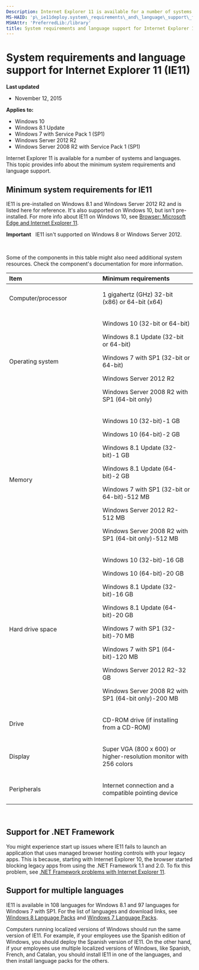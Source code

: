 ```yaml
---
Description: Internet Explorer 11 is available for a number of systems and languages. This topic provides info about the minimum system requirements and language support.
MS-HAID: 'p\_ie11deploy.system\_requirements\_and\_language\_support\_for\_internet\_explorer\_11\_\_ie11\_'
MSHAttr: 'PreferredLib:/library'
title: System requirements and language support for Internet Explorer 11 (IE11) (Internet Explorer 11 for IT Pros)
---
```


# System requirements and language support for Internet Explorer 11 (IE11)

**Last updated**

-   November 12, 2015

**Applies to:**

-   Windows 10
-   Windows 8.1 Update
-   Windows 7 with Service Pack 1 (SP1)
-   Windows Server 2012 R2
-   Windows Server 2008 R2 with Service Pack 1 (SP1)

Internet Explorer 11 is available for a number of systems and languages. This topic provides info about the minimum system requirements and language support.

## Minimum system requirements for IE11


IE11 is pre-installed on Windows 8.1 and Windows Server 2012 R2 and is listed here for reference. It's also supported on Windows 10, but isn't pre-installed. For more info about IE11 on Windows 10, see [Browser: Microsoft Edge and Internet Explorer 11](p_ent_whats_new.microsoft_edge_and_internet_explorer_11).

**Important**  
IE11 isn't supported on Windows 8 or Windows Server 2012.

 

Some of the components in this table might also need additional system resources. Check the component's documentation for more information.

<table>
<colgroup>
<col width="50%" />
<col width="50%" />
</colgroup>
<thead>
<tr class="header">
<th align="left">Item</th>
<th align="left">Minimum requirements</th>
</tr>
</thead>
<tbody>
<tr class="odd">
<td align="left"><p>Computer/processor</p></td>
<td align="left"><p>1 gigahertz (GHz) 32-bit (x86) or 64-bit (x64)</p></td>
</tr>
<tr class="even">
<td align="left"><p>Operating system</p></td>
<td align="left"><p>Windows 10 (32-bit or 64-bit)</p>
<p>Windows 8.1 Update (32-bit or 64-bit)</p>
<p>Windows 7 with SP1 (32-bit or 64-bit)</p>
<p>Windows Server 2012 R2</p>
<p>Windows Server 2008 R2 with SP1 (64-bit only)</p></td>
</tr>
<tr class="odd">
<td align="left"><p>Memory</p></td>
<td align="left"><p>Windows 10 (32-bit)-1 GB</p>
<p>Windows 10 (64-bit)-2 GB</p>
<p>Windows 8.1 Update (32-bit)-1 GB</p>
<p>Windows 8.1 Update (64-bit)-2 GB</p>
<p>Windows 7 with SP1 (32-bit or 64-bit)-512 MB</p>
<p>Windows Server 2012 R2-512 MB</p>
<p>Windows Server 2008 R2 with SP1 (64-bit only)-512 MB</p></td>
</tr>
<tr class="even">
<td align="left"><p>Hard drive space</p></td>
<td align="left"><p>Windows 10 (32-bit)-16 GB</p>
<p>Windows 10 (64-bit)-20 GB</p>
<p>Windows 8.1 Update (32-bit)-16 GB</p>
<p>Windows 8.1 Update (64-bit)-20 GB</p>
<p>Windows 7 with SP1 (32-bit)-70 MB</p>
<p>Windows 7 with SP1 (64-bit)-120 MB</p>
<p>Windows Server 2012 R2-32 GB</p>
<p>Windows Server 2008 R2 with SP1 (64-bit only)-200 MB</p></td>
</tr>
<tr class="odd">
<td align="left"><p>Drive</p></td>
<td align="left"><p>CD-ROM drive (if installing from a CD-ROM)</p></td>
</tr>
<tr class="even">
<td align="left"><p>Display</p></td>
<td align="left"><p>Super VGA (800 x 600) or higher-resolution monitor with 256 colors</p></td>
</tr>
<tr class="odd">
<td align="left"><p>Peripherals</p></td>
<td align="left"><p>Internet connection and a compatible pointing device</p></td>
</tr>
</tbody>
</table>

 

## Support for .NET Framework


You might experience start up issues where IE11 fails to launch an application that uses managed browser hosting controls with your legacy apps. This is because, starting with Internet Explorer 10, the browser started blocking legacy apps from using the .NET Framework 1.1 and 2.0. To fix this problem, see [.NET Framework problems with Internet Explorer 11](net-framework-problems-with-ie11.md).

## Support for multiple languages


IE11 is available in 108 languages for Windows 8.1 and 97 languages for Windows 7 with SP1. For the list of languages and download links, see [Windows 8 Language Packs](http://go.microsoft.com/fwlink/p/?LinkId=281818) and [Windows 7 Language Packs](http://go.microsoft.com/fwlink/p/?LinkId=281819).

Computers running localized versions of Windows should run the same version of IE11. For example, if your employees use the Spanish edition of Windows, you should deploy the Spanish version of IE11. On the other hand, if your employees use multiple localized versions of Windows, like Spanish, French, and Catalan, you should install IE11 in one of the languages, and then install language packs for the others.

 

 



